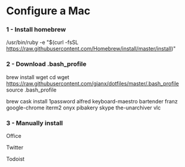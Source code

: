 # Configure a Mac

### 1 - Install homebrew

/usr/bin/ruby -e "$(curl -fsSL https://raw.githubusercontent.com/Homebrew/install/master/install)"

### 2 - Download .bash_profile

brew install wget
cd
wget https://raw.githubusercontent.com/gianx/dotfiles/master/.bash_profile
source .bash_profile

brew cask install 1password alfred keyboard-maestro bartender franz google-chrome iterm2 onyx pibakery skype the-unarchiver vlc

### 3 - Manually install

Office

Twitter

Todoist